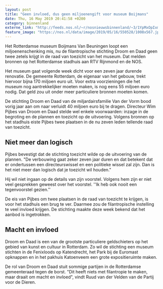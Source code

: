 ```yaml
---
layout: post
title: "Geen invloed, dus geen miljoenengift voor museum Boijmans"
date: Thu, 16 May 2019 20:41:58 +0200
category: binnenland
externe_link: "http://feeds.nos.nl/~r/nosnieuwsbinnenland/~3/1YpMxOpIxmM/2285017"
feature_image: "https://nos.nl/data/image/2019/05/16/550528/1008x567.jpg"
---
```


<p>Het Rotterdamse museum Boijmans Van Beuningen loopt een miljoenenschenking mis, nu de filantropische stichting Droom en Daad geen twee zetels krijgt in de raad van toezicht van het museum. Dat melden bronnen op het Rotterdamse stadhuis aan RTV Rijnmond en de NOS.</p>
<p>Het museum gaat volgende week dicht voor een zeven jaar durende renovatie. De gemeente Rotterdam, de eigenaar van het gebouw, trekt hiervoor bijna 170 miljoen euro uit. Voor extra voorzieningen die het museum nog aantrekkelijker moeten maken, is nog eens 55 miljoen euro nodig. Dat geld zou uit onder meer particuliere bronnen moeten komen.</p>
<p>De stichting Droom en Daad van de miljardairsfamilie Van der Vorm bood vorig jaar aan om naar verluidt 40 miljoen euro bij te dragen. Directeur Wim Pijbes van Droom en Daad stelde wel enkele voorwaarden: inzage in de begroting en de plannen en toezicht op de uitvoering. Volgens bronnen op het stadhuis eiste Pijbes twee plaatsen in de nu zeven leden tellende raad van toezicht.</p>
<h2>Niet meer dan logisch</h2>
<p>Pijbes bevestigt dat de stichting toezicht wilde op de uitvoering van de plannen. "De verbouwing gaat zeker zeven jaar duren en dat betekent dat er ondertussen een directeurswissel en een politieke wissel zal zijn. Dan is het niet meer dan logisch dat je toezicht wil houden."</p>
<p>Hij wil niet ingaan op de details van zijn voorstel. Volgens hem zijn er niet veel gesprekken geweest over het voorstel. ''Ik heb ook nooit een tegenvoorstel gezien.''</p>
<p>De eis van Pijbes om twee plaatsen in de raad van toezicht te krijgen, is voor het stadhuis een brug te ver. Daarmee zou de filantropische instelling te veel invloed krijgen. De stichting maakte deze week bekend dat het aanbod is ingetrokken.</p>
<h2>Macht en invloed</h2>
<p>Droom en Daad is een van de grootste particuliere geldschieters op het gebied van kunst en cultuur in Rotterdam. Zo wil de stichting een museum stichten in de Fenixloods op Katendrecht, het Park bij de Euromast opknappen en in het pakhuis Katoenveem een grote expositieruimte maken.</p>
<p>De rol van Droom en Daad stuit sommige partijen in de Rotterdamse gemeenteraad tegen de borst. "Dit heeft niets met filantropie te maken, maar draait om macht en invloed", vindt Ruud van der Velden van de Partij voor de Dieren.</p><img src="http://feeds.feedburner.com/~r/nosnieuwsbinnenland/~4/1YpMxOpIxmM" height="1" width="1" alt=""/>
